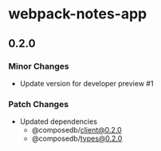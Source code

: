 # webpack-notes-app

## 0.2.0

### Minor Changes

- Update version for developer preview #1

### Patch Changes

- Updated dependencies
  - @composedb/client@0.2.0
  - @composedb/types@0.2.0
